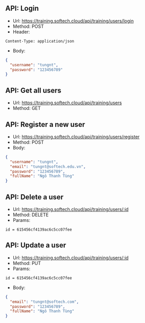 ## API: Login

- Url: https://training.softech.cloud/api/training/users/login
- Method: POST
- Header:

```
Content-Type: application/json
```

- Body:

```json
{
  "username": "tungnt",
  "password": "123456789"
}
```

## API: Get all users

- Url: https://training.softech.cloud/api/training/users
- Method: GET

## API: Register a new user

- Url: https://training.softech.cloud/api/training/users/register
- Method: POST
- Body:

```json
{
  "username": "tungnt",
  "email": "tungnt@softech.edu.vn",
  "password": "123456789",
  "fullName": "Ngô Thanh Tùng"
}
```

## API: Delete a user

- Url: https://training.softech.cloud/api/training/users/:id
- Method: DELETE
- Params:

```
id = 615456cf4139ac6c5cc07fee
```

## API: Update a user

- Url: https://training.softech.cloud/api/training/users/:id
- Method: PUT
- Params:

```
id = 615456cf4139ac6c5cc07fee
```

- Body:

```json
{
  "email": "tungnt@softech.com",
  "password": "123456789",
  "fullName": "Ngô Thanh Tùng"
}
```
